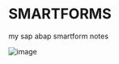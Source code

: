 # SMARTFORMS
my sap abap smartform notes

![image](https://github.com/bhuvabhavik/SMARTFORMS/assets/49744703/f324effe-00e4-4ac4-9017-9461dd646802)

